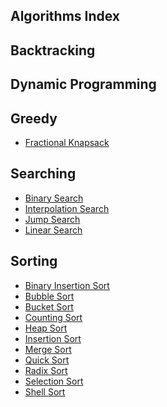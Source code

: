 ## Algorithms Index

**Backtracking**
-----------------


**Dynamic Programming**
-----------------------


**Greedy**
-----------

 - [Fractional Knapsack](https://github.com/Jatin-Shihora/DSA-Essentials/tree/main/Algorithms/Greedy/Fractional_Knapsack)
 
 **Searching**
 ------------
 
 - [Binary Search](https://github.com/Jatin-Shihora/DSA-Essentials/tree/main/Algorithms/Searching/Binary_Search)
 - [Interpolation Search](https://github.com/Jatin-Shihora/DSA-Essentials/tree/main/Algorithms/Searching/Interpolation_Search)
 - [Jump Search](https://github.com/Jatin-Shihora/DSA-Essentials/tree/main/Algorithms/Searching/Jump_Search)
 - [Linear Search](https://github.com/Jatin-Shihora/DSA-Essentials/tree/main/Algorithms/Searching/Linear_Search)
 
 **Sorting**
 -----------
 - [Binary Insertion Sort](https://github.com/Jatin-Shihora/DSA-Essentials/tree/main/Algorithms/Sorting/Binary_Insertion_Sort)
 - [Bubble Sort](https://github.com/Jatin-Shihora/DSA-Essentials/tree/main/Algorithms/Sorting/Bubble_Sort)
 - [Bucket Sort](https://github.com/Jatin-Shihora/DSA-Essentials/tree/main/Algorithms/Sorting/Bucket_Sort)
 - [Counting Sort](https://github.com/Jatin-Shihora/DSA-Essentials/tree/main/Algorithms/Sorting/Counting_Sort)
 - [Heap Sort](https://github.com/Jatin-Shihora/DSA-Essentials/tree/main/Algorithms/Sorting/Heap_Sort)
 - [Insertion Sort](https://github.com/Jatin-Shihora/DSA-Essentials/tree/main/Algorithms/Sorting/Insertion_Sort)
 - [Merge Sort](https://github.com/Jatin-Shihora/DSA-Essentials/tree/main/Algorithms/Sorting/Merge_Sort)
 - [Quick Sort](https://github.com/Jatin-Shihora/DSA-Essentials/tree/main/Algorithms/Sorting/Quick_Sort)
 - [Radix Sort](https://github.com/Jatin-Shihora/DSA-Essentials/tree/main/Algorithms/Sorting/Radix_Sort)
 - [Selection Sort](https://github.com/Jatin-Shihora/DSA-Essentials/tree/main/Algorithms/Sorting/Selection_Sort)
 - [Shell Sort](https://github.com/Jatin-Shihora/DSA-Essentials/tree/main/Algorithms/Sorting/Shell_Sort)
 
